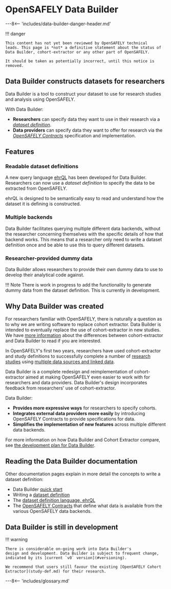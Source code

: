 # OpenSAFELY Data Builder

---8<-- 'includes/data-builder-danger-header.md'

!!! danger

    This content has not yet been reviewed by OpenSAFELY technical
    leads. This page is *not* a definitive statement about the status of
    Data Builder, cohort-extractor or any other part of OpenSAFELY.

    It should be taken as potentially incorrect, until this notice is
    removed.

## Data Builder constructs datasets for researchers

Data Builder is a tool to construct your dataset to use for research studies
and analysis using OpenSAFELY.

With Data Builder:

* **Researchers** can specify data they want to use in their research via a
  [*dataset definition*](dataset-definition.md).
* **Data providers** can specify data they want to offer for research
  via the [*OpenSAFELY Contracts*](contracts-intro.md)
  specification and implementation.

## Features
### Readable dataset definitions

A new query language [ehrQL](ehrql-intro.md) has been developed for 
Data Builder. Researchers can now use a *dataset definition* to specify 
the data to be extracted from OpenSAFELY. 

ehrQL is designed to be semantically easy to 
read and understand how the dataset it is defining is constructed. 

### Multiple backends

Data Builder facilitates querying multiple different data backends,
without the researcher concerning themselves with the specific details
of how that backend works. This means that a researcher only need 
to write a dataset definition once and be able to use this to 
query different datasets. 

### Researcher-provided dummy data
Data Builder allows researchers to provide their own dummy data to 
use to develop their analytical code against. 

!!! Note
There is work in progress to add the functionality to generate dummy data
from the dataset definition. This is currently in development. 

## Why Data Builder was created
For researchers familiar with OpenSAFELY, there is naturally a question as 
to why we are writing software to replace cohort extractor. Data Builder is 
intended to eventually replace the use of cohort-extractor in new studies. 
We have [more information](data-builder-vs-cohort-extractor.md) about the 
differences between cohort-extractor and Data Builder to read if you are 
interested. 

In OpenSAFELY's first two years, researchers have used cohort-extractor
and study definitions to successfully complete a number of [research
studies](https://www.opensafely.org/research/) using [multiple data
sources and linked data](data-sources/intro.md).

Data Builder is a complete redesign and reimplementation of
cohort-extractor aimed at making OpenSAFELY even easier to work with for
researchers and data providers. Data Builder's design incorporates
feedback from researchers' use of cohort-extractor.

Data Builder:

* **Provides more expressive ways** for researchers to specify cohorts.
* **Integrates external data providers more easily** by introducing
  OpenSAFELY Contracts to provide specifications for data.
* **Simplifies the implementation of new features** across multiple
  different data backends.

For more information on how Data Builder and Cohort Extractor compare, 
see [the development plan for Data Builder](data-builder-vs-cohort-extractor.md).

## Reading the Data Builder documentation
Other documentation pages explain in more detail the concepts to write a
dataset definition:

* Data Builder [quick start](data-builder-quick-start.md)
* Writing a [dataset definition](dataset-definition.md)
* The [dataset definition language, ehrQL](ehrql-intro.md)
* The [OpenSAFELY Contracts](contracts-intro.md) that define what data
  is available from the various OpenSAFELY data backends.

## Data Builder is still in development

!!! warning

    There is considerable on-going work into Data Builder's
    design and development. Data Builder is subject to frequent change,
    indicated by its [current `v0` version](#versioning).

    We recommend that users still favour the existing [OpenSAFELY Cohort
    Extractor](study-def.md) for their research.




---8<-- 'includes/glossary.md'
